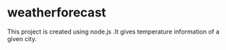 # weatherforecast
This project is created using node.js .It gives temperature information of a given city. 
